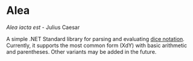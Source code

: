 # Alea

_Alea iacta est_ - Julius Caesar

A simple .NET Standard library for parsing and evaluating 
[dice notation](https://en.wikipedia.org/wiki/Dice_notation).  Currently, it
supports the most common form (XdY) with basic arithmetic and parentheses.
Other variants may be added in the future.